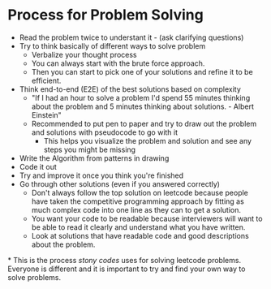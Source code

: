 # Process for Problem Solving 

- Read the problem twice to understant it - (ask clarifying questions)
- Try to think basically of different ways to solve problem
    - Verbalize your thought process
    - You can always start with the brute force approach. 
    - Then you can start to pick one of your solutions and refine it to be efficient. 
- Think end-to-end (E2E) of the best solutions based on complexity
    - "If I had an hour to solve a problem I'd spend 55 minutes thinking about the problem and 5 minutes thinking about solutions. - Albert Einstein"
    - Recommended to put pen to paper and try to draw out the problem and solutions with pseudocode to go with it
        - This helps you visualize the problem and solution and see any steps you might be missing
- Write the Algorithm from patterns in drawing
- Code it out
- Try and improve it once you think you're finished
- Go through other solutions (even if you answered correctly)
    - Don't always follow the top solution on leetcode because people have taken the competitive programming approach by fitting as much complex code into one line as they can to get a solution.
    - You want your code to be readable because interviewers will want to be able to read it clearly and understand what you have written.
    - Look at solutions that have readable code and good descriptions about the problem.


\* This is the process *stony codes* uses for solving leetcode problems. Everyone is different and it is important to try and find your own way to solve problems. 